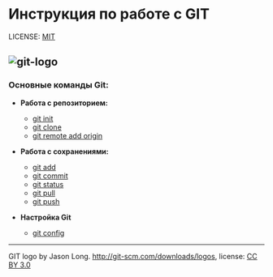 # Инструкция по работе с GIT

LICENSE: [MIT](LICENCE.md)

![git-logo](/assets/Git-logo.svg.png)
---

### Основные команды Git:
* **Работа с репозиторием:**
       
   * [git init](init.md)
   * [git clone](clone.md)
   * [git remote add origin](remote.md)
 
* **Работа с сохранениями:**
   
   * [git add](add.md)
   * [git commit](commit.md)
   * [git status](status.md)
   * [git pull](pull.md)
   * [git push]()
   
* **Настройка Git**
   
   * [git config](config.md)

---

GIT logo by Jason Long. http://git-scm.com/downloads/logos, license: [CC BY 3.0](https://creativecommons.org/licenses/by/3.0/)
